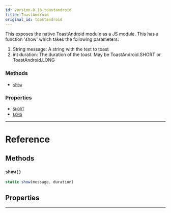 ```yaml
---
id: version-0.16-toastandroid
title: ToastAndroid
original_id: toastandroid
---
```


This exposes the native ToastAndroid module as a JS module. This has a function 'show'
which takes the following parameters:

1. String message: A string with the text to toast
2. int duration: The duration of the toast. May be ToastAndroid.SHORT or ToastAndroid.LONG


### Methods

- [`show`](toastandroid.md#show)


### Properties

- [`SHORT`](toastandroid.md#short)
- [`LONG`](toastandroid.md#long)




---

# Reference

## Methods

### `show()`

```javascript
static show(message, duration)
```



## Properties



---




